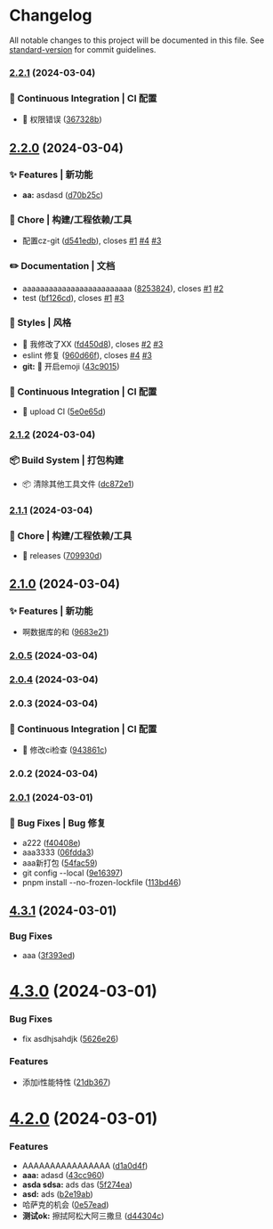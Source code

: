 # Changelog

All notable changes to this project will be documented in this file. See [standard-version](https://github.com/conventional-changelog/standard-version) for commit guidelines.

### [2.2.1](https://github.com/ketao4869/eslint-test/compare/v2.2.0...v2.2.1) (2024-03-04)


### 👷 Continuous Integration | CI 配置

* :ferris_wheel: 权限错误 ([367328b](https://github.com/ketao4869/eslint-test/commit/367328bbe7d517adc32e0e3235c2bf187c3b6c3b))

## [2.2.0](https://github.com/ketao4869/eslint-test/compare/v2.1.2...v2.2.0) (2024-03-04)


### ✨ Features | 新功能

* **aa:** asdasd ([d70b25c](https://github.com/ketao4869/eslint-test/commit/d70b25c1344630b458dea8d29f0d0ab7030bc571))


### 🚀 Chore | 构建/工程依赖/工具

* 配置cz-git ([d541edb](https://github.com/ketao4869/eslint-test/commit/d541edba6f161d7367e7ea8df255f9e08b445a3d)), closes [#1](https://github.com/ketao4869/eslint-test/issues/1) [#4](https://github.com/ketao4869/eslint-test/issues/4) [#3](https://github.com/ketao4869/eslint-test/issues/3)


### ✏️ Documentation | 文档

* aaaaaaaaaaaaaaaaaaaaaaaaa ([8253824](https://github.com/ketao4869/eslint-test/commit/8253824cf0cfe0fc9a3ecdb43435e519dca957b7)), closes [#1](https://github.com/ketao4869/eslint-test/issues/1) [#2](https://github.com/ketao4869/eslint-test/issues/2)
* test ([bf126cd](https://github.com/ketao4869/eslint-test/commit/bf126cd5b116de0daa466d37c966c057319f667a)), closes [#1](https://github.com/ketao4869/eslint-test/issues/1) [#3](https://github.com/ketao4869/eslint-test/issues/3)


### 💄 Styles | 风格

* :lipstick: 我修改了XX ([fd450d8](https://github.com/ketao4869/eslint-test/commit/fd450d8568f5bd34238cabade89049a83964534b)), closes [#2](https://github.com/ketao4869/eslint-test/issues/2) [#3](https://github.com/ketao4869/eslint-test/issues/3)
* eslint 修复 ([960d66f](https://github.com/ketao4869/eslint-test/commit/960d66f4dffade898fbd769b9b878d5a4651f791)), closes [#4](https://github.com/ketao4869/eslint-test/issues/4) [#3](https://github.com/ketao4869/eslint-test/issues/3)
* **git:** :lipstick: 开启emoji ([43c9015](https://github.com/ketao4869/eslint-test/commit/43c90151ccb377acbb6bc8df97d65c5f2a468d54))


### 👷 Continuous Integration | CI 配置

* :ferris_wheel: upload CI ([5e0e65d](https://github.com/ketao4869/eslint-test/commit/5e0e65d569b8da4d6172974f1c20862a923a3443))

### [2.1.2](https://github.com/ketao4869/eslint-test/compare/v2.1.1...v2.1.2) (2024-03-04)


### 📦‍ Build System | 打包构建

* :package: 清除其他工具文件 ([dc872e1](https://github.com/ketao4869/eslint-test/commit/dc872e1a1aab102e961326bb0815047508cce5c0))

### [2.1.1](https://github.com/ketao4869/eslint-test/compare/v2.1.0...v2.1.1) (2024-03-04)


### 🚀 Chore | 构建/工程依赖/工具

* :hammer: releases ([709930d](https://github.com/ketao4869/eslint-test/commit/709930dc92ab1f2eb546e31f75b80c0739572341))

## [2.1.0](https://github.com/ketao4869/eslint-test/compare/v2.0.5...v2.1.0) (2024-03-04)


### ✨ Features | 新功能

* 啊数据库的和 ([9683e21](https://github.com/ketao4869/eslint-test/commit/9683e21ef41f1053ffd60bbed1a30a781f1f40f0))

### [2.0.5](https://github.com/ketao4869/eslint-test/compare/v2.0.4...v2.0.5) (2024-03-04)

### [2.0.4](https://github.com/ketao4869/eslint-test/compare/v2.0.3...v2.0.4) (2024-03-04)

### 2.0.3 (2024-03-04)


### 👷 Continuous Integration | CI 配置

* :ferris_wheel: 修改ci检查 ([943861c](https://github.com/ketao4869/eslint-test/commit/943861c3a7155ee9a92ab580a829eabb40229a28))

### 2.0.2 (2024-03-04)

### [2.0.1](https://github.com/ketao4869/eslint-test/compare/v4.3.1...v2.0.1) (2024-03-01)


### 🐛 Bug Fixes | Bug 修复

* a222 ([f40408e](https://github.com/ketao4869/eslint-test/commit/f40408e9163ff321ad7371cfc76749eb05cbec71))
* aaa3333 ([06fdda3](https://github.com/ketao4869/eslint-test/commit/06fdda353ee08ef27bee0bfdc6306a6e44065259))
* aaa新打包 ([54fac59](https://github.com/ketao4869/eslint-test/commit/54fac59ba1a21036244dda999a124da92ccb86ea))
* git config --local ([9e16397](https://github.com/ketao4869/eslint-test/commit/9e163978033da83d5e45ee1004755188368c5507))
* pnpm install --no-frozen-lockfile ([113bd46](https://github.com/ketao4869/eslint-test/commit/113bd46956819b70f2ba05e4308745071b2b5b41))

## [4.3.1](https://github.com/ketao4869/eslint-test/compare/v4.3.0...v4.3.1) (2024-03-01)


### Bug Fixes

* aaa ([3f393ed](https://github.com/ketao4869/eslint-test/commit/3f393ed1158b51458a5dede94a510c83da6c4764))

# [4.3.0](https://github.com/ketao4869/eslint-test/compare/v4.2.0...v4.3.0) (2024-03-01)


### Bug Fixes

* fix asdhjsahdjk ([5626e26](https://github.com/ketao4869/eslint-test/commit/5626e26c7a990cf7a738db6737c90db5cbd0edb3))


### Features

* 添加i性能特性 ([21db367](https://github.com/ketao4869/eslint-test/commit/21db3672c5e26a74b469385100048dea10af9086))

# [4.2.0](https://github.com/ketao4869/eslint-test/compare/v4.1.0...v4.2.0) (2024-03-01)


### Features

* AAAAAAAAAAAAAAAA ([d1a0d4f](https://github.com/ketao4869/eslint-test/commit/d1a0d4f6729de54d4985ecd343812233842b36d6))
* **aaa:** adasd ([43cc960](https://github.com/ketao4869/eslint-test/commit/43cc9603ef31c4519833a220923b8ffb2f6ec5f8))
* **asda sdsa:** ads das ([5f274ea](https://github.com/ketao4869/eslint-test/commit/5f274ea16f5adc09e8b7a25e3a051ecba9f06553))
* **asd:** ads ([b2e19ab](https://github.com/ketao4869/eslint-test/commit/b2e19abae407b0e14cb362b4c038ecdc8476f889))
* 哈萨克的机会 ([0e57ead](https://github.com/ketao4869/eslint-test/commit/0e57ead57d9899628988b60afd6ea00037f915c6))
* **测试ok:** 擦拭阿松大阿三撒旦 ([d44304c](https://github.com/ketao4869/eslint-test/commit/d44304c825bc4a4ae7588135fd47d7a1cd03d6c1))

